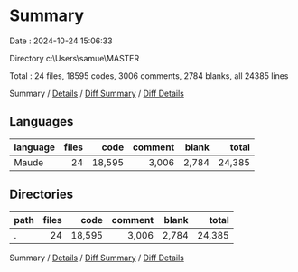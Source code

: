 # Summary

Date : 2024-10-24 15:06:33

Directory c:\\Users\\samue\\MASTER

Total : 24 files,  18595 codes, 3006 comments, 2784 blanks, all 24385 lines

Summary / [Details](details.md) / [Diff Summary](diff.md) / [Diff Details](diff-details.md)

## Languages
| language | files | code | comment | blank | total |
| :--- | ---: | ---: | ---: | ---: | ---: |
| Maude | 24 | 18,595 | 3,006 | 2,784 | 24,385 |

## Directories
| path | files | code | comment | blank | total |
| :--- | ---: | ---: | ---: | ---: | ---: |
| . | 24 | 18,595 | 3,006 | 2,784 | 24,385 |

Summary / [Details](details.md) / [Diff Summary](diff.md) / [Diff Details](diff-details.md)
